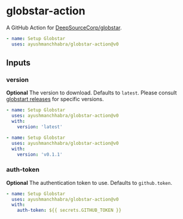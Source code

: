 # globstar-action

A GitHub Action for [DeepSourceCorp/globstar](https://github.com/DeepSourceCorp/globstar/).

```yaml
- name: Setup Globstar
  uses: ayushmanchhabra/globstar-action@v0
```

## Inputs

### version

**Optional** The version to download. Defaults to `latest`. Please consult [globstart releases](https://github.com/DeepSourceCorp/globstar/releases) for specific versions.

```yaml
- name: Setup Globstar
  uses: ayushmanchhabra/globstar-action@v0
  with:
    version: 'latest'
```

```yaml
- name: Setup Globstar
  uses: ayushmanchhabra/globstar-action@v0
  with:
    version: 'v0.1.1'
```

### auth-token

**Optional** The authentication token to use. Defaults to `github.token`.

```yaml
- name: Setup Globstar
  uses: ayushmanchhabra/globstar-action@v0
  with:
    auth-token: ${{ secrets.GITHUB_TOKEN }}
```
